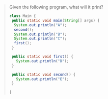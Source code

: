 > Given the following program, what will it print? 
>
> ```java
> class Main {
>  public static void main(String[] args) {
>   System.out.println("A");
>   second();
>   System.out.println("B");
>   System.out.println("C");
>   first();
>  }
>
>  public static void first() {
>    System.out.println("D");
>  }
>
>  public static void second() {
>    System.out.println("E");
>  }
>
> }
> ``` 